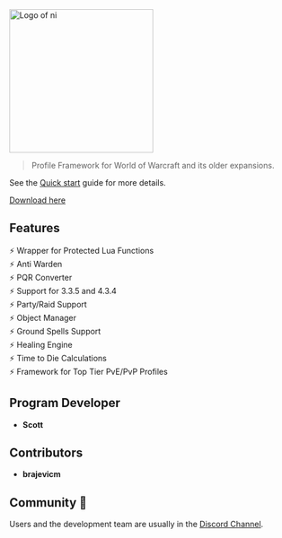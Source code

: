 <img src="https://nhub.app/_media/logo.png" alt="Logo of ni" width="256"/>

> Profile Framework for World of Warcraft and its older expansions.

See the [Quick start](https://nhub.app) guide for more details.

[Download here](https://github.com/scizzydo/ni/releases)

## Features

⚡️ Wrapper for Protected Lua Functions<br>
⚡️ Anti Warden<br>
⚡️ PQR Converter<br>
⚡️ Support for 3.3.5 and 4.3.4<br>
⚡️ Party/Raid Support<br>
⚡️ Object Manager<br>
⚡️ Ground Spells Support<br>
⚡️ Healing Engine<br>
⚡️ Time to Die Calculations<br>
⚡️ Framework for Top Tier PvE/PvP Profiles<br>

## Program Developer

- **Scott**

## Contributors

- **brajevicm**

## Community 👋

Users and the development team are usually in the [Discord Channel](https://discord.gg/mBdcX5).
